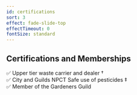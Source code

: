 ```yaml
---
id: certifications
sort: 3
effect: fade-slide-top
effectTimeout: 0
fontSize: standard
---
```

## Certifications and Memberships

✅ Upper tier waste carrier and dealer &dagger; <br />
✅ City and Guilds NPCT Safe use of pesticides &Dagger; <br />
✅ Member of the Gardeners Guild <br />

